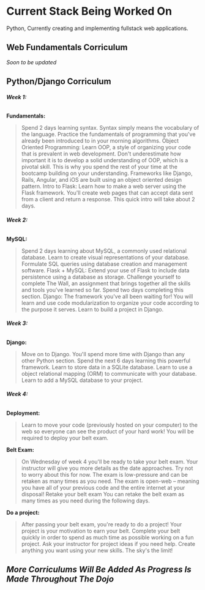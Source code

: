 # Current Stack Being Worked On

Python, Currently creating and implementing fullstack web applications.  

## Web Fundamentals Corriculum

_Soon to be updated_

## Python/Django Corriculum

###### **_Week 1:_**

**Fundamentals:**

>Spend 2 days learning syntax. Syntax simply means the vocabulary of the language.
Practice the fundamentals of programming that you've already been introduced to in your morning algorithms.
Object Oriented Programming:
Learn OOP, a style of organizing your code that is prevalent in web development.
Don't underestimate how important it is to develop a solid understanding of OOP, which is a pivotal skill. This is why you spend the rest of your time at the bootcamp building on your understanding.
Frameworks like Django, Rails, Angular, and iOS are built using an object oriented design pattern.
Intro to Flask:
Learn how to make a web server using the Flask framework. You'll create web pages that can accept data sent from a client and return a response. This quick intro will take about 2 days.

###### **_Week 2:_**

**MySQL:**

>Spend 2 days learning about MySQL, a commonly used relational database.
Learn to create visual representations of your database.
Formulate SQL queries using database creation and management software.
Flask + MySQL:
Extend your use of Flask to include data persistence using a database as storage.
Challenge yourself to complete The Wall, an assignment that brings together all the skills and tools you've learned so far.
Spend two days completing this section.
Django:
The framework you've all been waiting for!
You will learn and use code modularization to organize your code according to the purpose it serves.
Learn to build a project in Django.

###### **_Week 3:_**

**Django:**

>Move on to Django. You'll spend more time with Django than any other Python section. Spend the next 6 days learning this powerful framework.
Learn to store data in a SQLite database.
Learn to use a object relational mapping (ORM) to communicate with your database.
Learn to add a MySQL database to your project.

###### **_Week 4:_**

**Deployment:**

>Learn to move your code (previously hosted on your computer) to the web so everyone can see the product of your hard work!
You will be required to deploy your belt exam.

**Belt Exam:**

>On Wednesday of week 4 you'll be ready to take your belt exam.
Your instructor will give you more details as the date approaches.
Try not to worry about this for now. The exam is low-pressure and can be retaken as many times as you need.
The exam is open-web – meaning you have all of your previous code and the entire internet at your disposal!
Retake your belt exam
You can retake the belt exam as many times as you need during the following days.

**Do a project:**

>After passing your belt exam, you're ready to do a project!
Your project is your motivation to earn your belt. Complete your belt quickly in order to spend as much time as possible working on a fun project. Ask your instructor for project ideas if you need help.
Create anything you want using your new skills. The sky's the limit!

## **_More Corriculums Will Be Added As Progress Is Made Throughout The Dojo_**
